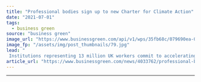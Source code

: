 ```yaml
---
title: "Professional bodies sign up to new Charter for Climate Action"
date: "2021-07-01"
tags: 
  - business green
source: "business green"
image_url: "https://www.businessgreen.com/api/v1/wps/35fb68c/079690ea-04ea-4e94-8310-1af89986dc52/3/business-handshake-185x114.jpg"
image_fp: "/assets/img/post_thumbnails/79.jpg"
lead: "
 Institutions representing 13 million UK workers commit to accelerating climate action across the economy ..."
article_url: "https://www.businessgreen.com/news/4033762/professional-bodies-sign-charter-climate-action"
---
```


---
